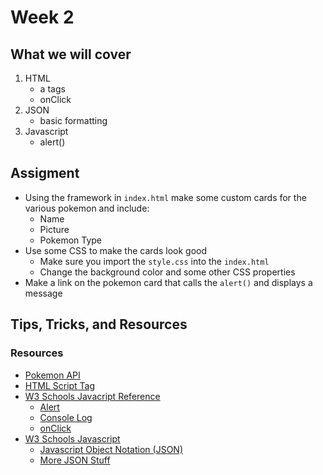 # Week 2

## What we will cover

1. HTML
   - a tags
   - onClick
2. JSON
   - basic formatting
3. Javascript
   - alert()

## Assigment

- Using the framework in `index.html` make some custom cards for the various pokemon and include:
  - Name
  - Picture
  - Pokemon Type
- Use some CSS to make the cards look good
  - Make sure you import the `style.css` into the `index.html`
  - Change the background color and some other CSS properties
- Make a link on the pokemon card that calls the `alert()` and displays a message

## Tips, Tricks, and Resources

### Resources

- [Pokemon API](https://pokeapi.co/)
- [HTML Script Tag](https://www.w3schools.com/tags/tag_script.asp)
- [W3 Schools Javacript Reference](https://www.w3schools.com/jsref)
  - [Alert](https://www.w3schools.com/jsref/met_win_alert.asp)
  - [Console Log](https://www.w3schools.com/jsref/met_console_log.asp)
  - [onClick](https://www.w3schools.com/jsref/event_onclick.asp)
- [W3 Schools Javascript](https://www.w3schools.com/css/default.asp)
  - [Javascript Object Notation (JSON)](https://www.w3schools.com/js/js_json_intro.asp)
  - [More JSON Stuff](https://www.w3schools.com/js/js_json_objects.asp)

